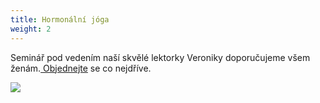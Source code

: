 ```yaml
---
title: Hormonální jóga
weight: 2
---
```

Seminář pod vedením naší skvělé lektorky Veroniky doporučujeme  všem ženám.[ Objednejte](https://vigvam.webooker.eu/) se co nejdříve.

![](/images/uploads/baner_hormonalka-2-.jpg)